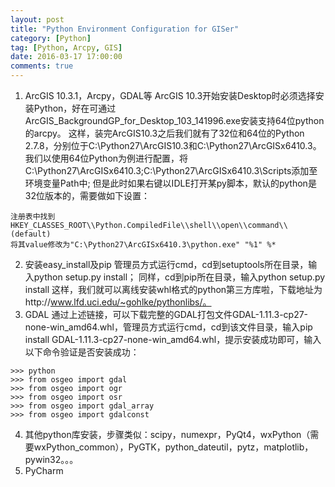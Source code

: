 ```yaml
---
layout: post
title: "Python Environment Configuration for GISer"
category: [Python]
tag: [Python, Arcpy, GIS]
date: 2016-03-17 17:00:00
comments: true
---
```


1. ArcGIS 10.3.1，Arcpy，GDAL等
ArcGIS 10.3开始安装Desktop时必须选择安装Python，好在可通过ArcGIS_BackgroundGP_for_Desktop_103_141996.exe安装支持64位python的arcpy。
这样，装完ArcGIS10.3之后我们就有了32位和64位的Python 2.7.8，分别位于C:\Python27\ArcGIS10.3和C:\Python27\ArcGISx6410.3。
我们以使用64位Python为例进行配置，将C:\Python27\ArcGISx6410.3;C:\Python27\ArcGISx6410.3\Scripts添加至环境变量Path中;
但是此时如果右键以IDLE打开某py脚本，默认的python是32位版本的，需要做如下设置：
```
注册表中找到
HKEY_CLASSES_ROOT\\Python.CompiledFile\\shell\\open\\command\\(default)
将其value修改为"C:\Python27\ArcGISx6410.3\python.exe" "%1" %*
```

 2. 安装easy_install及pip
管理员方式运行cmd，cd到setuptools所在目录，输入python setup.py install；
同样，cd到pip所在目录，输入python setup.py install
这样，我们就可以离线安装whl格式的python第三方库啦，下载地址为http://www.lfd.uci.edu/~gohlke/pythonlibs/。
 3. GDAL
通过上述链接，可以下载完整的GDAL打包文件GDAL-1.11.3-cp27-none-win_amd64.whl，管理员方式运行cmd，cd到该文件目录，输入pip install GDAL-1.11.3-cp27-none-win_amd64.whl，提示安装成功即可，输入以下命令验证是否安装成功：
```
>>> python
>>> from osgeo import gdal
>>> from osgeo import ogr
>>> from osgeo import osr
>>> from osgeo import gdal_array
>>> from osgeo import gdalconst
```
 4. 其他python库安装，步骤类似：scipy，numexpr，PyQt4，wxPython（需要wxPython_common），PyGTK，python_dateutil，pytz，matplotlib，pywin32。。。
 5. PyCharm

